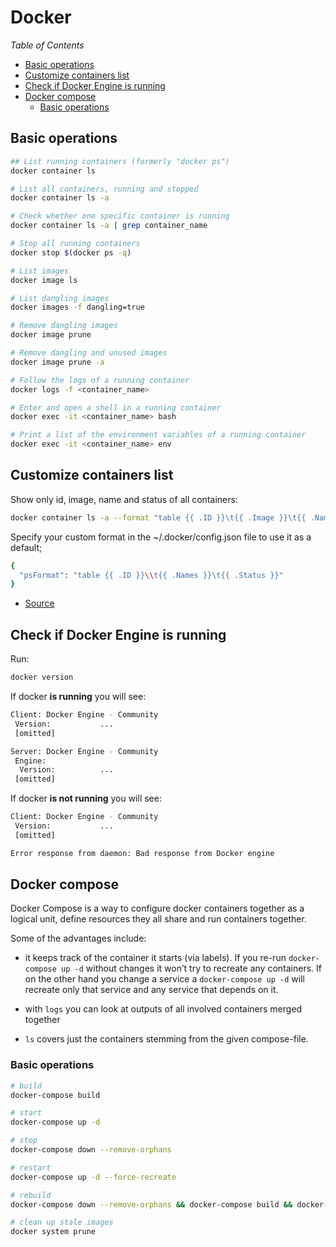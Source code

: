 # Docker

_Table of Contents_

<!-- START doctoc generated TOC please keep comment here to allow auto update -->
<!-- DON'T EDIT THIS SECTION, INSTEAD RE-RUN doctoc TO UPDATE -->
<!-- generated with [DocToc](https://github.com/thlorenz/doctoc) -->

- [Basic operations](#basic-operations)
- [Customize containers list](#customize-containers-list)
- [Check if Docker Engine is running](#check-if-docker-engine-is-running)
- [Docker compose](#docker-compose)
  - [Basic operations](#basic-operations-1)

<!-- END doctoc generated TOC please keep comment here to allow auto update -->


## Basic operations

```sh
## List running containers (formerly "docker ps")
docker container ls

# List all containers, running and stopped
docker container ls -a

# Check whether one specific container is running
docker container ls -a | grep container_name

# Stop all running containers
docker stop $(docker ps -q)

# List images
docker image ls

# List dangling images
docker images -f dangling=true

# Remove dangling images
docker image prune

# Remove dangling and unused images
docker image prune -a

# Follow the logs of a running container
docker logs -f <container_name>

# Enter and open a shell in a running container
docker exec -it <container_name> bash

# Print a list of the environment variables of a running container
docker exec -it <container_name> env
```

## Customize containers list

Show only id, image, name and status of all containers:

```sh
docker container ls -a --format "table {{ .ID }}\t{{ .Image }}\t{{ .Names }}\t{{ .Status }}"
```

Specify your custom format in the ~/.docker/config.json file to use it as a default;

```sh
{
  "psFormat": "table {{ .ID }}\\t{{ .Names }}\t{{ .Status }}"
}
```

- [Source](https://github.com/moby/moby/issues/7477)

## Check if Docker Engine is running

Run:

```sh
docker version
```

If docker **is running** you will see:

```sh
Client: Docker Engine - Community
 Version:           ...
 [omitted]

Server: Docker Engine - Community
 Engine:
  Version:          ...
 [omitted]
```

If docker **is not running** you will see:

```sh
Client: Docker Engine - Community
 Version:           ...
 [omitted]

Error response from daemon: Bad response from Docker engine
```

## Docker compose

Docker Compose is a way to configure docker containers together as a logical unit, define resources they all share and run containers together.

Some of the advantages include:

- it keeps track of the container it starts (via labels). If you re-run `docker-compose up -d` without changes it won’t try to recreate any containers. If on the other hand you change a service a `docker-compose up -d` will recreate only that service and any service that depends on it.

- with `logs` you can look at outputs of all involved containers merged together

- `ls` covers just the containers stemming from the given compose-file.

### Basic operations

```sh
# build
docker-compose build

# start
docker-compose up -d

# stop
docker-compose down --remove-orphans

# restart
docker-compose up -d --force-recreate

# rebuild
docker-compose down --remove-orphans && docker-compose build && docker-compose up -d

# clean up stale images
docker system prune
```
